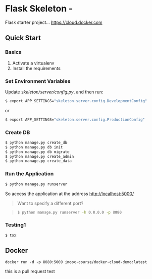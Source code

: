 # Flask Skeleton - 

Flask starter project... https://cloud.docker.com

## Quick Start

### Basics

1. Activate a virtualenv
1. Install the requirements

### Set Environment Variables

Update *skeleton/server/config.py*, and then run:

```sh
$ export APP_SETTINGS="skeleton.server.config.DevelopmentConfig"
```

or

```sh
$ export APP_SETTINGS="skeleton.server.config.ProductionConfig"
```

### Create DB

```sh
$ python manage.py create_db
$ python manage.py db init
$ python manage.py db migrate
$ python manage.py create_admin
$ python manage.py create_data
```

### Run the Application

```sh
$ python manage.py runserver
```

So access the application at the address [http://localhost:5000/](http://localhost:5000/)

> Want to specify a different port?

> ```sh
> $ python manage.py runserver -h 0.0.0.0 -p 8080
> ```

### Testing1

```
$ tox
```

## Docker

```
docker run -d -p 8080:5000 imooc-course/docker-cloud-demo:latest
```

this is a pull request test
